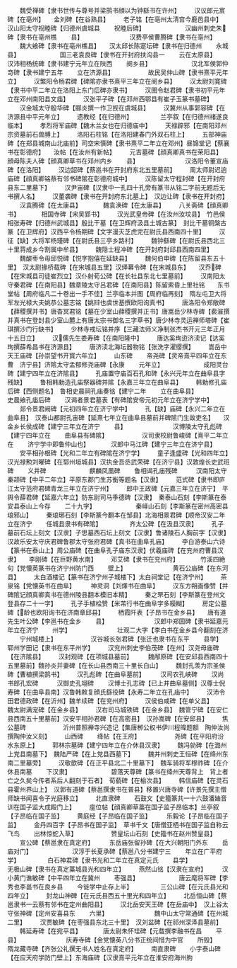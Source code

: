 <!-- { "loadSidebar": true } -->
　　魏受禅碑【隶书世传与尊号并梁鹄书顔以为钟繇书在许州】
　　汉议郎元賔碑【在亳州】　　金刘碑【在谷熟县】
　　老子铭【在亳州太清宫今鹿邑县中】　汉山阳太守祝睦碑【归德州虞城县
　　祝睦后碑】　　　　　　　汉幽州刺史朱碑【隶书在亳州樵
　　县】　　　　　　　　汉费亭侯曹腾碑【隶书在亳州】
　　魏大飨碑【隶书在亳州樵县】　　汉太邱长陈寔坛碑【隶书在归德州
　　永城县】　　　　　　　国三老袁良碑【隶书在开封府扶沟县一
　　云在太原县】　　　　　　汉沛相杨统碑【隶书建宁元年立在陜西
　　阌乡县】　　　　　　　汉北军侯郭仲竒碑【隶书建宁五年
　　立在济源县】　　　　　　故民吴仲山碑【隶书熹平元年立】
　　汉繁阳令杨君碑【碑隂亦隶书熹平三年立在阌乡县】
　　汉太尉刘寛碑【隶书中平二年立在洛阳上东门后碑亦隶书】
　　汉圉令赵君碑【隶书初平元年立在邓州南阳县文庙】
　　汉张平子碑【在邓州西鄂县有崔子玉篆书墓碑】
　　汉金城太守殷华碑【郦炎撰一作卫觊在虞城县】
　　汉冀州从事郭容碑【在济源县中平元年立】
　　遗教经【在归德州】　　　　　兰亭叙【在归德州禇遂良临本】
　　孝烈将军庙碑【魏木兰女也在归德庙中】
　　天禄辟邪【在南阳邓州宗资墓前石兽膊上】
　　洛阳石柱铭【在洛阳建春门外双石柱上】
　　五部神庙碑【在郑县城南山北庙前】司空宋慎碑【隶书熹平二年立在邓州】昼锦堂记【蔡襄书在彰德府】　　汝帖【在汝州有新帖】
　　元吉墓碑【顔真卿真书在荣阳县】　顔母陈夫人碑【顔真卿草书在邓州内乡
　　县】　　　　　　　　汉洛阳令董宣庙碑【在洛阳】
　　汉边韶碑【蔡邕书在开封府东北五里墓前】
　　周太师尉迟逈庙碑【顔真卿铭蔡有邻书碑隂在彰德府城中】
　　汉陈留太守程封碑【在开封府　县东二里墓下】
　　汉尹宙碑【汉隶中一孔四十孔旁有篆书从铭二字前无题后无书撰人名】
　　汉董袭碑【隶书在开封府东北墓上】　汉边让碑【隶书在开封府】
　　汉袁腾碑【在太康县】　　　　魏袁涣碑【在太康县】
　　八关斋碑【顔真卿书】　　　　相国寺碑【宋吴郢书】
　　汉光武皇帝碑【在汝州汝坟县】　竹邑侯相张寿碑【归德州武城县】殷比干墓【在卫辉府汲县土城古篆】　封比干墓铜槃古篆【在卫辉府】汉西平令杨期碑【文字漫灭芝虎完在尉氏县西南四十里】
　　汉征【缺】大将军杨瑾碑【在尉氏县三亭乡路村】
　　魏钟繇碑【在尉氏县西北三十里蒋成乡今割属中牟县】
　　魏隠士程冲碑【在开封府封邱县西南四里】
　　魏酸枣令毋邱悦碑【悦字抱僖在延缺县】
　　魏何伯申碑【在陈留县东五十里】　汉太尉掾桥载碑【在宋城县五里】汉绎幕令碑【在宋城县东】　　汉乔碑【在宋城县司徒崔烈立】汉仆射荀公碑【在长社县东北七里墓前】
　　汉南阳太守秦君碑【在南阳县】魏章陵太守吕君碑【在南阳县】陈留索昏上里社铭　　东书堂帖【周府临凡二十卷出一手不佳】兰亭临本并图【周府临再刻】　隋左屯卫大将军左光禄大夫姚恭公墓志铭【姚辩也虞世基撰欧阳询真书】
　　唐洛阳令郑敞碑【薛稷撰并书】唐杳冥君铭【墓在少室山薛稷撰并正书】唐嵩岳少林寺碑【裴漼撰并真书在登封县少室山麓上有唐太宗书御名三字草书】唐少林寺灵运禅师塔碑【崔琪撰沙门行缺书】
　　少林寺戒坛铭并序【三藏法师义净制张杰书开元三年正月十五日立】
　　汉儒先生娄寿碑【在南阳隆中】
　　唐达奚珣逰济渎记【达奚珣撰薛希昌书在济源县】
　　唐济渎北海坛器物铭【张洗字濯缨撰】
　　嵩岳中天王庙碑【孙崇望书开寳六年立】
　　山东碑
　　帝尧碑【灵帝熹平四年立在东曹　济宁县】济隂太守孟郁修尧庙碑【永康
　　元年立】　　　　　　　成阳灵台碑【建宁四年立在济隂县】
　　孔庙置守庙百石孔和碑【永兴元年立在曲阜县字残缺】
　　鲁相韩勅造孔庙祭器碑并隂【永嘉三年立在曲阜县】
　　韩勅修孔庙后碑【西侧题名】　鲁相史晨祠孔庙奏铭【建宁二年
　　立在曲阜县】　　　　　　史晨飨孔庙后碑
　　汉谒者景君墓表【有碑隂安帝元初元年立在济宁学中】
　　郯令景君阙碑【元初四年立在济宁学中】
　　孔【缺】庙碑【永兴二年立在曲阜县】　汉泰山都尉孔宙碑【延熹七年立在曲阜县墓前并碑隂门生故吏名】　　汉金乡长侯成碑【建宁三年立在济宁
　　县】　　　　　　　　汉博陵太守孔彪碑【建宁四年立在
　　曲阜县有碑隂】　　　　　　汉司隶校尉鲁峻碑【熹平二年立在
　　济宁学中即鲁仲山也】　　　　汉郎中马江碑【建宁三年立在济宁县】
　　安平相孙根碑【光和二年立有碑隂在济宁学】
　　童子逢盛碑【光和四年立】　　汉光禄勲刘曜碑【在郓州垣城县】汉执金吾丞武荣碑【在济宁县】汉敦煌长史武班碑
　　义井碑　　　　　　　麒麟凤凰碑
　　鲁相谒孔庙残碑　　　汉南阳太守秦颉碑【中平二年立】平原东郡门生苏衡等题名【汉隶】
　　范式碑【隶书即庐江太守范府君碑青龙三年立在济宁州】
　　郎中王政碑【元嘉三年立在济宁】　平舆令薛君碑【延嘉六年立】防东尉司马季德碑【汉隶】　秦泰山石刻【李斯篆在泰安县泰山上今存
　　二十九字】　　　　　　　秦峄山石刻【李斯篆在密州髙密县琅邪山】
　　秦琅琊石刻【李斯篆今翻本在邹县】北海相景君碑【顺帝汉安二年立在济宁
　　任城县隶书有碑隂】　　　　　齐太公碑【在汲县汉隶】
　　孔子墓前石坛上刻文【汉隶】子思墓西石坛上刻文【汉隶】鲁诸陵石人胸前字【汉隶】　汉故乐安太守庆君碑鲁郡太守张府君碑【真书在曲阜孔庙】
　　李白游泰山六诗【篆书在泰山上】周公庙碑【在曲阜孔子庙东汉隶】伏羲庙碑【在兖州府曹县汉隶】　　李刚碑【在巨野黄水南】
　　邓艾碑【隶书在兖州府】　　　　竹溪四絶句【党懐英篆书在济宁州防门西
　　壁上】　　　　　　　　黄石公庙碑【在东河县】
　　太白酒楼记【篆书在济宁州子城楼下】太白祠堂记【在济宁州】
　　茶泉铭【党懐英书在曲阜】　　　神灵洞【刘燡书在曲阜】
　　汉东方朔画像赞【并碑隂记顔真卿真书在德州陵县翻本模旧本精】
　　秦之罘石刻【李斯篆在登州文登县存二十一字】
　　孔子手植桧赞【米芾行书在曲阜字多糢糊】
　　房定公墓碑【龄也欧阳询书在济南章邱县】
　　栖霞阡表【子昂书在金乡县】　　唐有道先生叶公碑【李邕书在金乡
　　县】　　　　　　　　汉郎中郑固碑【隶书延嘉元年立在济宁
　　州学】　　　　　　　　壮观二大字【李白书在金乡县今翻刻在济
　　宁州城楼上】　　　　　　汉谷城长张君碑【张迁也隶书在东平
　　县学】　　　　　　　　郓州学田记【隶书在东平州学】
　　汉兖州刺史李伯茂碑【在州】汉尧母庙碑【在济隂县】
　　汉封观碑【在项城县墓前】　　　魏邴原碑【在安邱县西南四十五里墓前】魏孙炎并妻碑【在长山县西南三十里长白山】
　　魏封孔羡为宗圣侯碑【曹植撰梁鹄书】
　　汉孔彪碑【在曲阜墓前】　　　汉司农孔峡碑
　　汉尚书郎孔宏碑　　　汉御史孔翊碑
　　汉博士孔志碑【已上并曲阜墓侧】汉尊士倪寿碑【在曲阜县南】汉鲁韩敕复顔氏繇役碑【永寿二年立在孔庙中】
　　汉沛令田君德政碑【在沂州】魏羊续碑【在兖州府】
　　汉侯伯咸碑【在单父县】　　　魏太尉满宠碑【在金乡县】
　　汉右司马城铁碑【在金乡县】　魏管宁碑【在安仁县西南五十里墓前】汉安平相孙君碑【在高密县】　汉孙嵩碑【在安邱县】
　　焦公墓碑　　　　　　沂州普照禅寺兴造记【集唐栁公权书伊川程暐题额　陶仲汝尚撰陶仲汝义刻】
　　山西碑
　　绛帖【在王府】　　　　　　尧碑【在平阳府汾水东原上】
　　郭林宗墓碑【建宁四年立在介休县汉隶】
　　魏冯勍碑【在潞州上党县南墓下】　魏陆严碑【在上党县西墓下】
　　魏并州刺史王恒碑【在绛州东南二里墓旁】
　　汉敬歆碑【在正平县北二十里墓下】　魏车骑将军穆祚碑【在介休县南墓
　　下汉隶】　　　　　　　碧落天尊碑【篆书在绛州天尊背上　背上者亡之久矣今传者系后人翻刻于石者】　荀藐碑【在榆次县】
　　韩信庙碑【在灵石县霍州界山上】　汉郭有道碑【蔡邕撰隶书在普县】移置兴唐寺碑【许景先撰主僧师缺书闻喜令子光庭移立】
　　北直隶碑
　　石鼓文【史籀篆共一十六鼓潘廸音训在国子监大成殿门上】
　　座位帖【顔真卿草藁在国子监子昂临本】兰亭叙【子昂临在国子监】
　　黄庭经【子昂临在国子监】　　　乐毅论【子昂临在国子监】
　　金丹四百字【子昂书在国子监】　草书千文【唐僧亚栖书在国子监自称云飞鸟
　　出林惊蛇入草】　　　　　　赞皇坛山石刻【史籀书在赵州赞皇县】
　　宣公碑【蔡邕隶在真定府】　　　东岳庙张留孙碑【在大兴朝阳门外东
　　岳庙对门】　　　　　　　汉淳于长夏承碑【蔡邕八分书建宁三
　　年立在广平府学】　　　　　白石神君碑【隶书光和二年立在真定元氏
　　县学】　　　　　　　　无极山碑【隶书在真定藁城县光和四年立】
　　燕然山铭【汉隶在宣府】　　　汉小黄门谯敏碑【中平四年立在冀州
　　枣强县】　　　　　　　唐云麾将军碑【李秀也李邕书在良乡县
　　今徙学中止存上半】　　　　　三公山碑【在元氏县光和四年立】
　　封龙山神碑【在元氏县西五十里光和四年立】
　　北岳恒山碑【蔡邕隶书一云蔡有邻书在定州曲阳县】
　　汉北岳安天王碑【在岳庙中】　汉上谷太守张神碑【定州安喜县东
　　六里】　　　　　　　　魏中山太守常通碑【在州城二里】
　　汉贾敏碑【在枣强县东北三十里】　汉刘盆碑【在祁州深泽县墓前】
　　韩延寿碑【在宛平县】　　　　唐太尉朱怀珪碑【元载撰李融书在昌
　　平县】　　　　　　　　庆寿寺碑【金党懐英八分书正统间惜为中官
　　所毁】　　　　　　　　隋龙藏寺碑【齐张公礼撰无书人姓名在真定府】
　　南直隶碑
　　小字泰山碑【在应天府学防门壁上】东海庙碑【汉隶熹平元年立在淮安府海州朐
